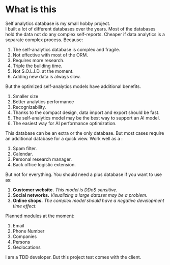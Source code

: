 # What is this



Self analytics database is my small hobby project. \
I built a lot of different databases over the years. Most of the databases hold the data not do any complex self-reports. Cheaper if data analytics is a separate complex process. Because:
  1. The self-analytics database is complex and fragile.
  1. Not effective with most of the ORM. 
  1. Requires more research.
  1. Triple the building time.
  1. Not S.O.L.I.D. at the moment.
  1. Adding new data is always slow. 

But the optimized self-analytics models have additional benefits.
  1. Smaller size
  1. Better analytics performance
  1. Recognizability.
  1. Thanks to the compact design, data import and export should be fast. 
  1. The self-analytics model may be the best way to support an AI model.
  1. The easiest way for AI performance optimization.

This database can be an extra or the only database. But most cases require an additional database for a quick view. 
Work well as a :
  1. Spam filter.
  1. Calendar.
  1. Personal research manager.
  1. Back office logistic extension.

But not for everything. You should need a plus database if you want to use as:
  1. __Customer website.__ _This model is DDoS sensitive._ 
  1. __Social networks.__ _Visualizing a large dataset may be a problem._
  1. __Online shops.__ _The complex model should have a negative development time effect._



Planned modules at the moment:
  1. Email
  1. Phone Number
  1. Companies
  1. Persons
  1. Geolocations

  I am a TDD developer. But this project test comes with the client.
